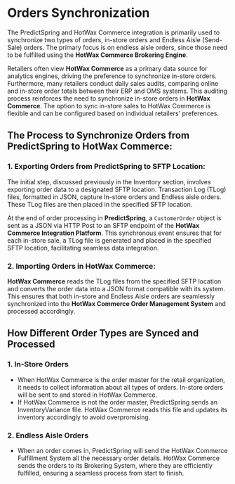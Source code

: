 # Orders Synchronization

The PredictSpring and HotWax Commerce integration is primarily used to synchronize two types of orders, in-store orders and Endless Aisle (Send-Sale) orders. The primary focus is on endless aisle orders, since those need to be fulfilled using the **HotWax Commerce Brokering Engine**. 

Retailers often view **HotWax Commerce** as a primary data source for analytics engines, driving the preference to synchronize in-store orders. Furthermore, many retailers conduct daily sales audits, comparing online and in-store order totals between their ERP and OMS systems. This auditing process reinforces the need to synchronize in-store orders in **HotWax Commerce**. The option to sync in-store sales to HotWax Commerce is flexible and can be configured based on individual retailers' preferences. 


## The Process to Synchronize Orders from PredictSpring to HotWax Commerce:

### 1. Exporting Orders from PredictSpring to SFTP Location:

The initial step, discussed previously in the Inventory section, involves exporting order data to a designated SFTP location. Transaction Log (TLog) files, formatted in JSON, capture In-store orders and Endless aisle orders. These TLog files are then placed in the specified SFTP location.

At the end of order processing in **PredictSpring**, a `CustomerOrder` object is sent as a JSON via HTTP Post to an SFTP endpoint of the **HotWax Commerce Integration Platform**. This synchronous event ensures that for each in-store sale, a TLog file is generated and placed in the specified SFTP location, facilitating seamless data integration.

### 2. Importing Orders in HotWax Commerce:

**HotWax Commerce** reads the TLog files from the specified SFTP location and converts the order data into a JSON format compatible with its system. This ensures that both in-store and Endless Aisle orders are seamlessly synchronized into the **HotWax Commerce Order Management System** and processed accordingly.

## How Different Order Types are Synced and Processed

### 1. In-Store Orders
* When HotWax Commerce is the order master for the retail organization, it needs to collect information about all types of orders. In-store orders will be sent to and stored in HotWax Commerce.
* If HotWax Commerce is not the order master, PredictSpring sends an InventoryVariance file. HotWax Commerce reads this file and updates its inventory accordingly to avoid overpromising.

### 2. Endless Aisle Orders
* When an order comes in, PredictSpring will send the HotWax Commerce Fulfillment System all the necessary order details. HotWax Commerce sends the orders to its Brokering System, where they are efficiently fulfilled, ensuring a seamless process from start to finish.
